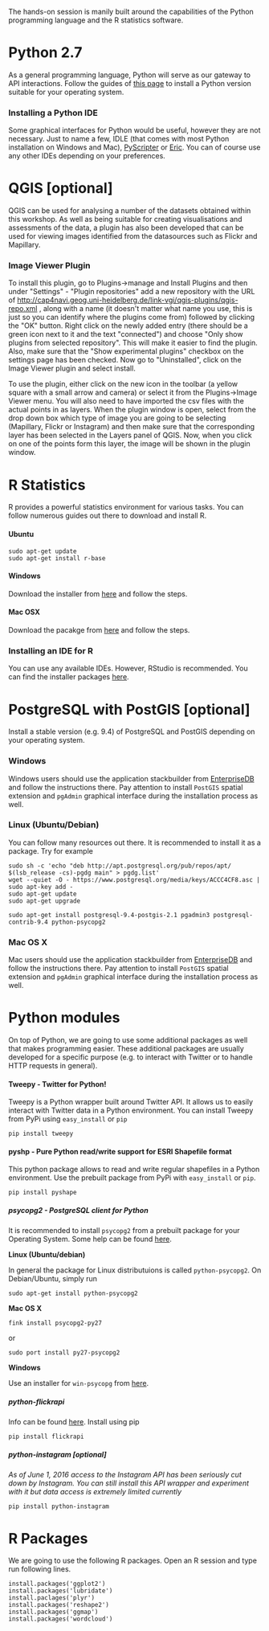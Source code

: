 The hands-on session is manily built around the capabilities of the Python programming language and the R statistics software.

# Python 2.7

As a general programming language, Python will serve as our gateway to API interactions. Follow the guides of [this page](https://wiki.python.org/moin/BeginnersGuide/Download) to install a Python version suitable for your operating system.

### Installing a Python IDE

Some graphical interfaces for Python would be useful, however they are not necessary. Just to name a few, IDLE (that comes with most Python installation on Windows and Mac), [PyScripter](https://sourceforge.net/projects/pyscripter/) or
[Eric](http://eric-ide.python-projects.org/eric-download.html). You can of course use any other IDEs depending on your preferences.

# QGIS [optional]
QGIS can be used for analysing a number of the datasets obtained within this workshop. As well as being suitable for creating visualisations and assessments of the data, a plugin has also been developed that can be used for viewing images identified from the datasources such as Flickr and Mapillary. 

### Image Viewer Plugin
To install this plugin, go to Plugins->manage and Install Plugins and then under "Settings" - "Plugin repositories" add a new repository with the URL of http://cap4navi.geog.uni-heidelberg.de/link-vgi/qgis-plugins/qgis-repo.xml , along with a name (it doesn't matter what name you use, this is just so you can identify where the plugins come from) followed by clicking the "OK" button. Right click on the newly added entry (there should be a green icon next to it and the text "connected") and choose "Only show plugins from selected repository". This will make it easier to find the plugin. Also, make sure that the "Show experimental plugins" checkbox on the settings page has been checked. Now go to "Uninstalled", click on the Image Viewer plugin and select install.

To use the plugin, either click on the new icon in the toolbar (a yellow square with a small arrow and camera) or select it from the Plugins->Image Viewer menu. You will also need to have imported the csv files with the actual points in as layers. When the plugin window is open, select from the drop down box which type of image you are going to be selecting (Mapillary, Flickr or Instagram) and then make sure that the corresponding layer has been selected in the Layers panel of QGIS. Now, when you click on one of the points form this layer, the image will be shown in the plugin window.

# R Statistics

R provides a powerful statistics environment for various tasks. You can follow numerous guides out there to download and install R.

#### Ubuntu

```
sudo apt-get update
sudo apt-get install r-base
```

#### Windows

Download the installer from [here](https://cran.r-project.org/bin/windows/base/) and follow the steps.

#### Mac OSX

Download the pacakge from [here](https://cran.rstudio.com/bin/macosx/) and follow the steps.

### Installing an IDE for R

You can use any available IDEs. However, RStudio is recommended. You can find the installer packages [here](https://www.rstudio.com/products/rstudio/download/).

# PostgreSQL with PostGIS [optional]

Install a stable version (e.g. 9.4) of PostgreSQL and PostGIS depending on your operating system.

### Windows

Windows users should use the application stackbuilder from [EnterpriseDB](http://www.enterprisedb.com/products-services-training/pgdownload) and follow the instructions there. Pay attention to install `PostGIS` spatial extension and `pgAdmin` graphical interface during the installation process as well.

### Linux (Ubuntu/Debian)

You can follow many resources out there. It is recommended to install it as a package. Try for example

```
sudo sh -c 'echo "deb http://apt.postgresql.org/pub/repos/apt/ $(lsb_release -cs)-pgdg main" > pgdg.list'
wget --quiet -O - https://www.postgresql.org/media/keys/ACCC4CF8.asc | sudo apt-key add -
sudo apt-get update
sudo apt-get upgrade

sudo apt-get install postgresql-9.4-postgis-2.1 pgadmin3 postgresql-contrib-9.4 python-psycopg2
```

### Mac OS X

Mac users should use the application stackbuilder from [EnterpriseDB](http://www.enterprisedb.com/products-services-training/pgdownload) and follow the instructions there. Pay attention to install `PostGIS` spatial extension and `pgAdmin` graphical interface during the installation process as well.

# Python modules

On top of Python, we are going to use some additional packages as well that makes programming easier. These additional packages are usually developed for a specific purpose (e.g. to interact with Twitter or to handle HTTP requests in general).

#### Tweepy - Twitter for Python!

Tweepy is a Python wrapper built around Twitter API. It allows us to easily interact with Twitter data in a Python environment.  You can install Tweepy from PyPi using `easy_install` or `pip`

```
pip install tweepy
```

#### pyshp - Pure Python read/write support for ESRI Shapefile format

This python package allows to read and write regular shapefiles in a Python environment. Use the prebuilt package from PyPi with `easy_install` or `pip`.

```
pip install pyshape
```

##### psycopg2 - PostgreSQL client for Python

It is recommended to install `psycopg2` from a prebuilt package for your Operating System. Some help can be found [here](initd.org/psycopg/docs/install.html).

**Linux (Ubuntu/debian)**

In general the package for Linux distributuions is called `python-psycopg2`. On Debian/Ubuntu, simply run

```
sudo apt-get install python-psycopg2
```

**Mac OS X**

```
fink install psycopg2-py27
```
or
```
sudo port install py27-psycopg2
```

**Windows**

Use an installer for `win-psycopg` from [here](www.stickpeople.com/projects/python/win-psycopg).

##### python-flickrapi
Info can be found [here](https://pypi.python.org/pypi/flickrapi). Install using pip

```
pip install flickrapi
```

##### python-instagram [optional]

*As of June 1, 2016 access to the Instagram API has been seriously cut down by Instagram. You can still install this API wrapper and experiment with it but data access is extremely limited currently*
```
pip install python-instagram
```

# R Packages

We are going to use the following R packages. Open an R session and type run following lines.

```Rscript
install.packages('ggplot2')
install.packages('lubridate')
install.paclages('plyr')
install.packages('reshape2')
install.packages('ggmap')
install.packages('wordcloud')
```